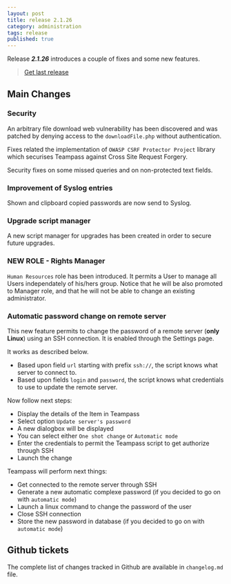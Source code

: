 ```yaml
---
layout: post
title: release 2.1.26
category: administration
tags: release
published: true
---
```


Release ***2.1.26*** introduces a couple of fixes and some new features. 

> [Get last release](https://github.com/nilsteampassnet/TeamPass/releases)

## Main Changes

### Security

An arbitrary file download web vulnerability has been discovered and was patched by denying access to the `downloadFile.php` without authentication.

Fixes related the implementation of `OWASP CSRF Protector Project` library which securises Teampass against Cross Site Request Forgery.

Security fixes on some missed queries and on non-protected text fields.

### Improvement of Syslog entries

Shown and clipboard copied passwords are now send to Syslog.

### Upgrade script manager

A new script manager for upgrades has been created in order to secure future upgrades.

### NEW ROLE - Rights Manager

`Human Resources` role has been introduced. It permits a User to manage all Users independately of his/hers group.
Notice that he will be also promoted to Manager role, and that he will not be able to change an existing administrator.

### Automatic password change on remote server

This new feature permits to change the password of a remote server (**only Linux**) using an SSH connection.
It is enabled through the Settings page.

It works as described below.

- Based upon field `url` starting with prefix `ssh://`, the script knows what server to connect to.
- Based upon fields `login` and `password`, the script knows what credentials to use to update the remote server.

Now follow next steps:

- Display the details of the Item in Teampass
- Select option `Update server's password`
- A new dialogbox will be displayed
- You can select either `One shot change` or `Automatic mode`
- Enter the credentials to permit the Teampass script to get authorize through SSH
- Launch the change

Teampass will perform next things:

- Get connected to the remote server through SSH
- Generate a new automatic complexe password (if you decided to go on with `automatic mode`)
- Launch a linux command to change the password of the user
- Close SSH connection
- Store the new password in database (if you decided to go on with `automatic mode`)

## Github tickets

The complete list of changes tracked in Github are available in `changelog.md` file.
